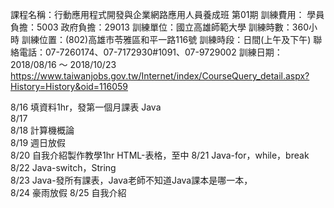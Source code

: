  課程名稱：行動應用程式開發與企業網路應用人員養成班 第01期
訓練費用： 學員負擔：5003
政府負擔：29013
訓練單位：國立高雄師範大學
訓練時數：360小時
訓練位置：(802)高雄市苓雅區和平一路116號
訓練時段：日間(上午及下午)
聯絡電話：07-7260174、07-7172930#1091、07-9729002
訓練日期：2018/08/16 ～ 2018/10/23
https://www.taiwanjobs.gov.tw/Internet/index/CourseQuery_detail.aspx?History=History&oid=116059


8/16 填資料1hr，發第一個月課表 Java  
8/17  
8/18 計算機概論  
8/19 週日放假  
8/20 自我介紹製作教學1hr HTML-表格，至中 
8/21 Java-for，while，break  
8/22 Java-switch，String  
8/23 Java-發所有課表，Java老師不知道Java課本是哪一本，  
8/24 豪雨放假
8/25 自我介紹
